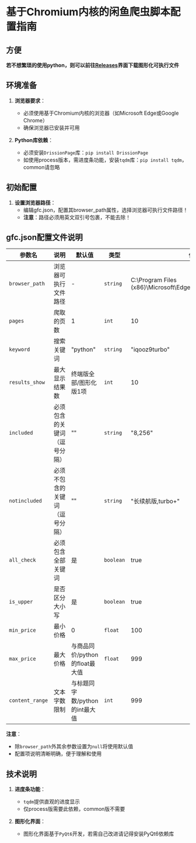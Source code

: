 # 基于Chromium内核的闲鱼爬虫脚本配置指南

## 方便

**若不想繁琐的使用python，则可以前往[Releases](https://github.com/MiankeStar/Goofisher/releases)界面下载图形化可执行文件**

## 环境准备

1. ​**浏览器要求**：
   - 必须使用基于Chromium内核的浏览器（如Microsoft Edge或Google Chrome）
   - 确保浏览器已安装并可用

2. ​**Python库依赖**：
   - 必须安装`DrissionPage`库：`pip install DrissionPage`
   - 如使用process版本，需进度条功能，安装`tqdm`库：`pip install tqdm`，common请忽略

## 初始配置

1. ​**设置浏览器路径**：
   - 编辑gfc.json，配置其browser_path属性，选择浏览器可执行文件路径！
   - ​**注意**：路径必须用英文双引号包裹，不能去除！

## gfc.json配置文件说明

| 参数名 | 说明 | 默认值 | 类型 | 例子 |
|--------|----------|--------|------|------|
| `browser_path`| 浏览器可执行文件路径 | - | `string` | C:\Program Files (x86)\Microsoft\Edge\Application\msedge.exe |
| `pages` | 爬取的页数 | 1 | `int` | 10 |
| `keyword` | 搜索关键词 | "python" | `string` | "iqooz9turbo" |
| `results_show` | 最大显示结果数 | 终端版全部/图形化版1项 | `int` | 10 |
| `included` | 必须包含的关键词（逗号分隔） | "" | `string` | "8,256" |
| `notincluded` | 必须不包含的关键词（逗号分隔） | "" | `string` | "长续航版,turbo+" |
| `all_check` | 必须包含全部关键词 | 是 | `boolean` | true |
| `is_upper` | 是否区分大小写 | 是 | `boolean` | true |
| `min_price` | 最小价格 | 0 | `float` | 100 |
| `max_price` | 最大价格 | 与商品同价/python的float最大值 | `float` | 999 |
| `content_range` | 文本字数限制 | 与标题同字数/python的int最大值 | `int` | 999 |

**注意**：
- 除`browser_path`外其余参数设置为`null`将使用默认值
- 配置项说明清晰明确，便于理解和使用

## 技术说明

1. ​**进度条功能**：
   - `tqdm`提供直观的进度显示
   - 仅process版需要此依赖，common版不需要

2. **图形化界面**：
   - 图形化界面基于`PyQt6`开发，若需自己改进请记得安装PyQt6依赖库
